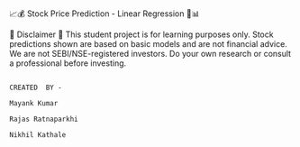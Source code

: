 📈💰 Stock Price Prediction - Linear Regression 🚀📊


🚨 Disclaimer 🚨 This student project is for learning purposes only. Stock predictions shown are based on basic models and are not financial advice. We are not SEBI/NSE-registered investors. Do your own research or consult a professional before investing.




                                                                                                                                                                                                                CREATED  BY - 
                                                                                                                                                                                                                Mayank Kumar 
                                                                                                                                                                                                                Rajas Ratnaparkhi 
                                                                                                                                                                                                                Nikhil Kathale
